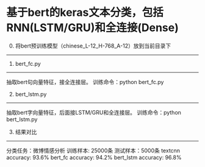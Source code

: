 基于bert的keras文本分类，包括RNN(LSTM/GRU)和全连接(Dense)
====

0. 将bert预训练模型（chinese_L-12_H-768_A-12）放到当前目录下
----

1. bert_fc.py
----
抽取bert句向量特征，接全连接层。
训练命令：python bert_fc.py

2. bert_lstm.py
----
抽取bert字向量特征，后面接LSTM/GRU和全连接层。
训练命令：python bert_lstm.py

3. 结果对比
----
分类任务：微博情感分析
训练样本: 25000条
测试样本：5000条
textcnn accuracy: 93.6%
bert_fc accuracy: 94.2%
bert_lstm accuracy: 96.8%